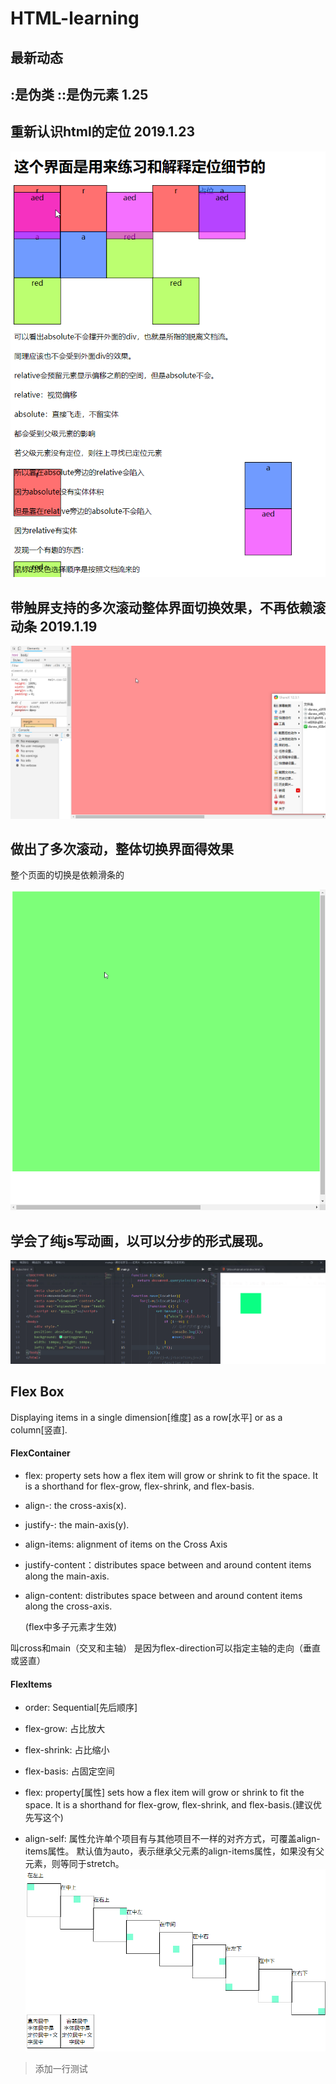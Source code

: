 # HTML-learning
## 最新动态

## :是伪类 ::是伪元素 1.25

## 重新认识html的定位 2019.1.23
<img src='./Positioning.png'>

## 带触屏支持的多次滚动整体界面切换效果，不再依赖滚动条 2019.1.19
<img src='./swicherfinal.gif'>

## 做出了多次滚动，整体切换界面得效果

整个页面的切换是依赖滑条的

<img src='./swicher.gif'>

## 学会了纯js写动画，以可以分步的形式展现。
<img src="./MoveAnimation.gif">

## Flex Box

Displaying items in a single dimension[维度]
as a row[水平] or as a column[竖直].

#### FlexContainer

* flex: property sets how a flex item will grow or
  shrink to fit the space. It is a shorthand for
  flex-grow, flex-shrink, and flex-basis.

* align-: the cross-axis(x).  

* justify-: the main-axis(y).

* align-items: alignment of items on the Cross Axis

* justify-content：distributes space between and
  around content items along the main-axis.

* align-content: distributes space between and
  around content items along the cross-axis.

  (flex中多子元素才生效)

叫cross和main（交叉和主轴）
是因为flex-direction可以指定主轴的走向（垂直或竖直）

#### FlexItems

* order: Sequential[先后顺序]

* flex-grow: 占比放大

* flex-shrink: 占比缩小

* flex-basis: 占固定空间

* flex: property[属性] sets how a flex item will grow or
  shrink to fit the space. It is a shorthand for
  flex-grow, flex-shrink, and flex-basis.(建议优先写这个)

* align-self: 属性允许单个项目有与其他项目不一样的对齐方式，可覆盖align-items属性。
  默认值为auto，表示继承父元素的align-items属性，如果没有父元素，则等同于stretch。
  <img src='./FlexBox.png'>
> 添加一行测试
